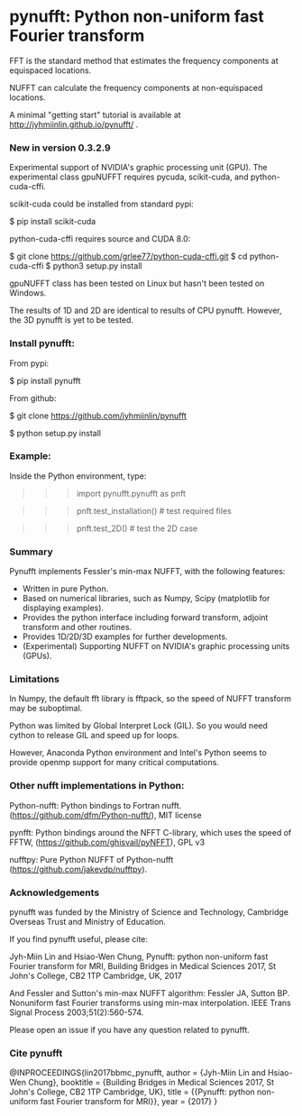 # pynufft: Python non-uniform fast Fourier transform


FFT is the standard method that estimates the frequency components at equispaced locations.

NUFFT can calculate the frequency components at non-equispaced locations.

A minimal "getting start" tutorial is available at http://jyhmiinlin.github.io/pynufft/ .

### New in version 0.3.2.9

Experimental support of NVIDIA's graphic processing unit (GPU).
The experimental class gpuNUFFT requires pycuda, scikit-cuda, and python-cuda-cffi.

scikit-cuda could be installed from standard pypi:

$ pip install scikit-cuda

python-cuda-cffi requires source and CUDA 8.0:

$ git clone https://github.com/grlee77/python-cuda-cffi.git
$ cd python-cuda-cffi
$ python3 setup.py install

gpuNUFFT class has been tested on Linux but hasn't been tested on Windows.

The results of 1D and 2D are identical to results of CPU pynufft. However, the 3D pynufft is yet to be tested.

### Install pynufft:

From pypi:

$ pip install pynufft

From github:

$ git clone https://github.com/jyhmiinlin/pynufft

$ python setup.py install

### Example:

Inside the Python environment, type:


>>> import pynufft.pynufft as pnft

>>> pnft.test_installation() # test required files

>>> pnft.test_2D() # test the 2D case


### Summary

Pynufft implements Fessler's min-max NUFFT, with the following features:

- Written in pure Python.
- Based on numerical libraries, such as Numpy, Scipy (matplotlib for displaying examples).
- Provides the python interface including forward transform, adjoint transform and other routines.
- Provides 1D/2D/3D examples for further developments.
- (Experimental) Supporting NUFFT on NVIDIA's graphic processing units (GPUs).

### Limitations

In Numpy, the default fft library is fftpack, so the speed of NUFFT transform may be suboptimal.

Python was limited by Global Interpret Lock (GIL). So you would need cython to release GIL and speed up for loops.

However, Anaconda Python environment and Intel's Python seems to provide openmp support for many critical computations.

### Other nufft implementations in Python:

Python-nufft: Python bindings to Fortran nufft. (https://github.com/dfm/Python-nufft/), MIT license

pynfft: Python bindings around the NFFT C-library, which uses the speed of FFTW, (https://github.com/ghisvail/pyNFFT), GPL v3

nufftpy: Pure Python NUFFT of Python-nufft (https://github.com/jakevdp/nufftpy). 

### Acknowledgements

pynufft was funded by the Ministry of Science and Technology, Cambridge Overseas Trust and Ministry of Education.  

If you find pynufft useful, please cite:

Jyh-Miin Lin and Hsiao-Wen Chung, Pynufft: python non-uniform fast Fourier transform for MRI, Building Bridges in Medical Sciences 2017, St John's College, CB2 1TP Cambridge, UK, 2017

And Fessler and Sutton's min-max NUFFT algorithm:
Fessler JA, Sutton BP. Nonuniform fast Fourier transforms using min-max interpolation. IEEE Trans Signal Process 2003;51(2):560-574.

Please open an issue if you have any question related to pynufft.

### Cite pynufft

@INPROCEEDINGS{lin2017bbmc_pynufft,
	author = {Jyh-Miin Lin and Hsiao-Wen Chung},
	booktitle = {Building Bridges in Medical Sciences 2017, St John's College, CB2 1TP Cambridge, UK},
	title = {{Pynufft: python non-uniform fast Fourier transform for MRI}},
	year = {2017}
}
